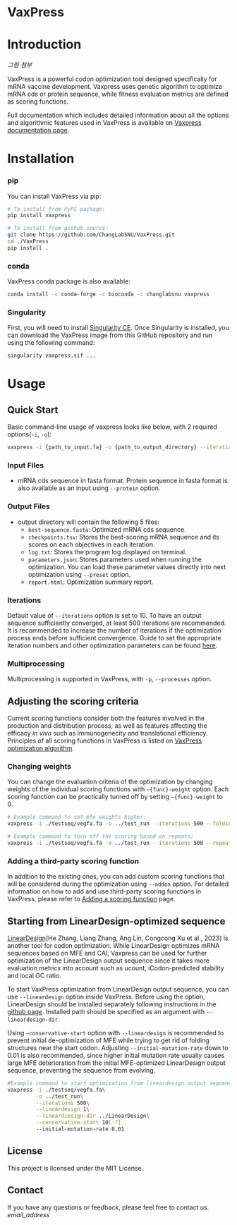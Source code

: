 # VaxPress

# Introduction

*그림 첨부*

VaxPress is a powerful codon optimization tool designed specifically for mRNA vaccine development. Vaxpress uses genetic algorithm to optimize mRNA cds or protein sequence, while fitness evaluation metrics are defined as scoring functions.

Full documentation which includes detailed information about all the options and algorithmic features used in VaxPress is available on [Vaxpress documentation page](#Welcome_page).

# Installation

### pip

You can install VaxPress via pip:

```bash
# To install from PyPI package:
pip install vaxpress

# To install from github source:
git clone https://github.com/ChangLabSNU/VaxPress.git
cd ./VaxPress
pip install .
```

### conda
VaxPress conda package is also available:
```bash
conda install -c conda-forge -c bioconda -c changlabsnu vaxpress
```

### Singularity
First, you will need to install [Singularity CE](https://sylabs.io/singularity/). Once Singularity is installed, you can download the VaxPress image from this GitHub repository and run using the following command:

```bash
singularity vaxpress.sif ...
```


# Usage
## Quick Start
Basic command-line usage of vaxpress looks like below, with 2 required options(```-i```, ```-o```):
```bash
vaxpress -i {path_to_input.fa} -o {path_to_output_directory} --iterations {n_iterations} -p {n_processes}
```
### Input Files
-  mRNA cds sequence in fasta format. Protein sequence in fasta format is also available as an input using ```--protein``` option.
### Output Files
-  output directory will contain the following 5 files:
   -  ```best-sequence.fasta```: Optimized mRNA cds sequence.
   - ```checkpoints.tsv```: Stores the  best-scoring mRNA sequence and its scores on each objectives in each iteration.
   - ```log.txt```: Stores the program log displayed on terminal.
   - ```parameters.json```: Stores parameters used when running the optimization. You can load these parameter values directly into next optimization using ```--preset``` option.
   - ```report.html```: Optimization summary report.
### Iterations
Default value of ```--iterations``` option is set to 10. To have an output sequence sufficiently converged, at least 500 iterations are recommended. It is recommended to increase the number of iterations if the optimization process ends before sufficient convergence. Guide to set the appropriate iteration numbers and other optimization parameters can be found [here](#page).
### Multiprocessing
Multiprocessing is supported in VaxPress, with ```-p```, ```--processes``` option.

## Adjusting the scoring criteria
Current scoring functions consider both the features involved in the production and distribution process, as well as features affecting the efficacy *in vivo* such as immunogenecity and translational efficiency. Principles of all scoring functions in VaxPress is listed on [VaxPress optimization algorithm](#algorithm_page).

### Changing weights
You can change the evaluation criteria of the optimization by changing weights of the individual scoring functions with ```—{func}-weight``` option. Each scoring function can be practically turned off by setting ```—{func}-weight``` to 0.
```bash
# Example command to set mfe weights higher:
vaxpress -i ./testseq/vegfa.fa -o ../test_run --iterations 500 --folding-mfe-weights 10

# Example command to turn off the scoring based on repeats:
vaxpress -i ./testseq/vegfa.fa -o ../test_run --iterations 500 --repeats-weight 0
```

### Adding a third-party scoring function
In addition to the existing ones, you can add custom scoring functions that will be considered during the optimization using ```--addon``` option. For detailed information on how to add and use third-party scoring functions in VaxPress, please refer to [Adding a scoring function](#scoring_func) page.


## Starting from LinearDesign-optimized sequence
[LinearDesign](https://github.com/LinearDesignSoftware/LinearDesign)(He Zhang, Liang Zhang, Ang Lin, Congcong Xu et al., 2023) is another tool for codon optimization. While LinearDesign optimizes mRNA sequences based on MFE and CAI, Vaxpress can be used for further optimization of the LinearDesign output sequence since it takes more evaluation metrics into account such as ucount, iCodon-predicted stability and local GC ratio.

To start VaxPress optimization from LinearDesign output sequence, you can use ```--lineardesign``` option inside VaxPress. Before using the option, LinearDesign should be installed separately following instructions in the [github page](https://github.com/LinearDesignSoftware/LinearDesign). Installed path should be specified as an argument with ```--lineardesign-dir```.

Using ```—conservative-start``` option with ```--lineardesign``` is recommended to prevent initial de-optimization of MFE while trying to get rid of folding structures near the start codon. Adjusting ```--initial-mutation-rate``` down to 0.01 is also recommended, since higher initial mutation rate usually causes large MFE deterioration from the initial MFE-optimized LinearDesign output sequence, preventing the sequence from evolving.
```bash
#Example command to start optimization from lineardesign output sequence
vaxpress -i ./testseq/vegfa.fa\
         -o ../test_run\
         --iterations 500\
         --lineardesign 1\
         --lineardiesign-dir ../LinearDesign\
         --conservative-start 10[:7]
         --initial-mutation-rate 0.01
```


## License
This project is licensed under the MIT License.

## Contact
If you have any questions or feedback, please feel free to contact us.
*email_address*